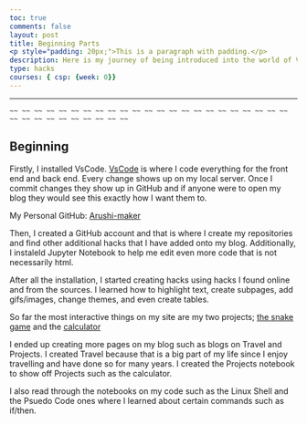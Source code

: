 ```yaml
---
toc: true
comments: false
layout: post
title: Beginning Parts
<p style="padding: 20px;">This is a paragraph with padding.</p>
description: Here is my journey of being introduced into the world of VsCode and GitHub. The first thing I did was install all my tools, then I began using my tools to make this blog. After creating the original blog, I started to make it unique and my own with the help of code hacks. 
type: hacks
courses: { csp: {week: 0}}
---
```


---

    ~~ ~~ ~~ ~~ ~~ ~~ ~~ ~~ ~~ ~~ ~~ ~~ ~~ ~~ ~~ ~~ ~~ ~~ ~~ ~~ ~~ ~~ ~~ ~~ ~~ ~~ ~~ ~~ ~~ ~~ ~~ ~~ ~~

## Beginning

Firstly, I installed VsCode. [VsCode](https://code.visualstudio.com/learn/get-started/basics.de) is where I code everything for the front end and back end.
Every change shows up on my local server. Once I commit changes they show up in GitHub and if anyone were to open my blog they would see this exactly how I want them to. 

My Personal GitHub: [Arushi-maker](https://github.com/Arushi-maker)

Then, I created a GitHub account and that is where I create my repositories and find other additional hacks that I have added onto my blog. Additionally, I instaleld Jupyter Notebook to help me edit even more code that is not necessarily html. 

After all the installation, I started creating hacks using hacks I found online and from the sources. I learned how to highlight text, create subpages, add gifs/images, change themes, and even create tables. 

So far the most interactive things on my site are my two projects; [the snake game](http://0.0.0.0:4200/student/2023/08/30/Snake-Game.html) and the [calculator](http://0.0.0.0:4200/student/2023/08/22/Project.html)

I ended up creating more pages on my blog such as blogs on Travel and Projects. I created Travel because that is a big part of my life since I enjoy travelling and have done so for many years. I created the Projects notebook to show off Projects such as the calculator.

I also read through the notebooks on my code such as the Linux Shell and the Psuedo Code ones where I learned about certain commands such as if/then.



